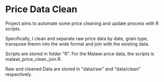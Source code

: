# Price Data Clean

Project aims to automate some price cleaning and update process with R scripts.

Specifically, I clean and separate raw price data by date, grain type,  transpose themn into the wide format and join with the existing data. 


Scripts are stored in folder "R". For the Malawi price data, the scripts is malawi_price_clean_join.R. 

Raw and cleaned Data are stored in "data/raw" and "data/clean" respectively.



